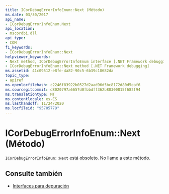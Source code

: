```yaml
---
title: ICorDebugErrorInfoEnum::Next (Método)
ms.date: 03/30/2017
api_name:
- ICorDebugErrorInfoEnum.Next
api_location:
- mscordbi.dll
api_type:
- COM
f1_keywords:
- ICorDebugErrorInfoEnum::Next
helpviewer_keywords:
- Next method, ICorDebugErrorInfoEnum interface [.NET Framework debugging]
- ICorDebugErrorInfoEnum::Next method [.NET Framework debugging]
ms.assetid: 41c09512-e8fe-4a82-90c5-6b39c18682da
topic_type:
- apiref
ms.openlocfilehash: c2246f83922b0527d2aad96d5bc8172d80d5eaf6
ms.sourcegitcommit: d8020797a6657d0fbbdff362b80300815f682f94
ms.translationtype: MT
ms.contentlocale: es-ES
ms.lasthandoff: 11/24/2020
ms.locfileid: "95705779"
---
```

# <a name="icordebugerrorinfoenumnext-method"></a>ICorDebugErrorInfoEnum::Next (Método)

`ICorDebugErrorInfoEnum::Next` está obsoleto. No llame a este método.  
  
## <a name="see-also"></a>Consulte también

- [Interfaces para depuración](debugging-interfaces.md)
